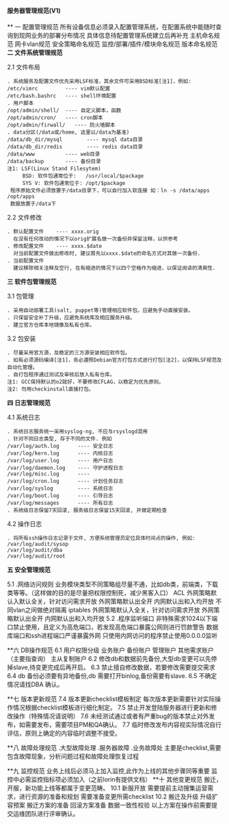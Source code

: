 #### 服务器管理规范(V1)

** 一 配置管理规范
 	所有设备信息必须录入配置管理系统，在配置系统中能随时查询到现网业务的部署分布情况
	具体信息待配置管理系统建立后再补充
	主机命名规范
	网卡vlan规范
	安全策略命名规范
	监控/部署/插件/模块命名规范
	版本命名规范
**二  文件系统管理规范**

2.1 文件布局

    . 系统服务及配置文件优先采用LSF标准，其余文件可采用BSD标准[注1]，例如:
    /etc/vimrc         ---- vim默认配置
    /etc/bash.bashrc   ---- shell环境配置
    . 用户脚本
    /opt/admin/shell/  ---- 自定义脚本，函数
    /opt/admin/cron/   ---- cron脚本
    /opt/admin/firwall/   ---- 防火墙脚本
    . data分区(/data或/home, 这里以/data为基准)
    /data/db_dir/mysql        ---- mysql data目录
    /data/db_dir/redis        ---- redis data目录
    /data/www          ---- web目录
    /data/backup       ---- 备份目录
    注1: LSF(Linux Stand Filesytem)
         BSD: 软件包通常位于:   /usr/local/$package
         SYS V: 软件包通常位于: /opt/$package
	 程序原始文件必须放置于/data目录下，可以自行加入软连接 如：ln -s /data/apps /opt/apps
	 数据放置于/data下
   

2.2 文件修改

    . 默认配置文件    ---- xxxx.orig
      在没有任何改动的情况下以orig扩展名做一次备份并保留注释，以供参考
    . 修改配置文件    ---- xxxx.$date
      对当前配置文件做出修改时, 建议首先以xxxx.$date的命名方式对其做一次备份.
    . 当前配置文件
      建议移除相关注释及空行, 在有缩进的情况下以四个空格作为缩进，以保证阅读的清爽性.
    

**三  软件包管理规范**

3.1 包管理

    . 采用自动部署工具(salt, puppet等)管理相应软件包，应避免手动直接安装。
    . 只保留安全补丁升级，应避免系统库及相应服务升级。
    . 建立官方仓库本地镜像及私有仓库。

3.2 包安装

    . 尽量采用官方源，及稳定的三方源安装相应软件包。
    . 如有必须源码编译[注1]，务必遵照Debian官方打包方式进行打包[注2]，以保持LSF规范及自动化管理。
    . 自打包程序通过测试及审核后放入私有仓库。
    注1: GCC保持默认的o2就好，不要修改CFLAG，以稳定为优先原则。
    注2: 勿用checkinstall直接打包。


**四  日志管理规范**

4.1 系统日志

    . 系统日志服务统一采用syslog-ng, 不应与rsyslogd混用
    . 针对不同日志类型, 存于不同的文件. 例如
    /var/log/auth.log      ---- 安全日志
    /var/log/kern.log      ---- 内核日志
    /var/log/user.log      ---- 用户日志
    /var/log/daemon.log    ---- 守护进程日志
    /var/log/misc.log      ---- 
    /var/log/cron.log      ---- 计划任务日志
    /var/log/syslog        ---- 系统日志
    /var/log/boot.log      ---- 引导日志
    /var/log/messages      ---- 所有日志
    . 系统级日志保留7天回滚, 服务级日志保留15天回滚, 并做定期检查

4.2 操作日志

    . 将所有ssh操作日志记录于文件, 方便系统管理员定位具体时间点的操作, 例如:
    /var/log/audit/sysop   
    /var/log/audit/dba
    /var/log/audit/root
    
**五 安全管理规范**

5.1  .网络访问规则
     业务模块类型不同策略组尽量不通，比如db类，前端类，下载类等等。（这样做的目的是尽量把权限控制死，减少黑客入口）
     ACL
     	 外网策略默认入默认全关，针对访问需求开放
    	 外网策略默认出全开
     	 内网默认出和入均开放
    	 不同vlan之间做绝对隔离
     iptables
    	 外网策略默认入全关，针对访问需求开放
    	 外网策略默认出全开
    	 内网默认出和入均开放
5.2 .程序监听端口
     非特殊需求1024以下端口禁止使用，且定义为高危端口，若发现高危端口暴露公网则进行罚款警告
     数据库端口和ssh进程端口严谨暴露外网
     只使用内网访问的程序禁止使用0.0.0.0监听

**六 DB操作规范
6.1  用户权限分级
	业务账户
	备份账户
	管理账户
	其他需求账户（主要指查询）
	主从复制账户
6.2  修改db和数据前先备份,大型db变更可以先停掉slave,待变更完成后再开启。
6.3  禁止擅自修改数据，若要修改需要提交需求
6.4  db 备份必须要有异地备份,db 需要打开binlog,备份需要有slave.
6.5  不确定情况请找DBA 确认。


**七 版本更新规范
7.4   版本更新checklist模板制定
      每次版本更新需要针对实际操作情况根据checklist模板进行细化制定。
7.5   禁止开发登陆服务器进行更新和修改操作（特殊情况请说明）
7.6   未经测试通过或者有严重bug的版本禁止对外发布，如需要发布，需要项目PM和QA确认。
7.7   临时修改发布内容视实际情况自行评估，原则上确定的内容临时调整不接受。

**八 故障处理规范
     .大型故障处理
     .服务器故障
     .业务故障处
     主要是checklist,需要包含故障现象，分析问题过程和故障处理恢复过程

**九  监控规范
     业务上线后必须马上加入监控,此作为上线的其他步骤同等重要
     监控中必需监控指标项必须加入（之前lorin有提供文档）
**十 其他变更规范
     搬迁，开服，新功能上线等都属于变更范畴。
10.1     新服开放
        需要提前主动搜集运营需求，进行资源的准备和规划
	需要准备变更所需checklist
10.2	搬迁及升级
	升级扩容预案
	搬迁方案的准备
	回滚方案准备
	数据一致性校验
	以上方案在操作前需要提交运维团队进行评审确认。

